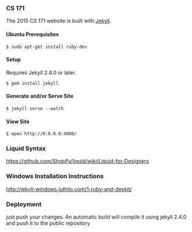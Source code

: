 ### CS 171

The 2015 CS 171 website is built with [Jekyll](http://jekyllrb.com).

#### Ubuntu Prerequisites

```ShellSession
$ sudo apt-get install ruby-dev
```

#### Setup

Requires Jekyll 2.4.0 or later.

```ShellSession
$ gem install jekyll
```

#### Generate and/or Serve Site

```ShellSession
$ jekyll serve --watch
```

#### View Site

```ShellSession
$ open http://0.0.0.0:4000/
```

### Liquid Syntax

https://github.com/Shopify/liquid/wiki/Liquid-for-Designers

### Windows Installation Instructions

http://jekyll-windows.juthilo.com/1-ruby-and-devkit/

### Deployment

just push your changes. An automatic build will compile it using jekyll 2.4.0 and push it to the public repository  
